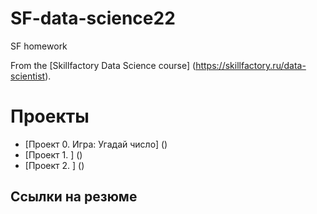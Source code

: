 # SF-data-science22

SF homework

From the [Skillfactory Data Science course] (https://skillfactory.ru/data-scientist).

# Проекты
* [Проект 0. Игра: Угадай число] ()
* [Проект 1. ] ()
* [Проект 2. ] ()

## Ссылки на резюме
